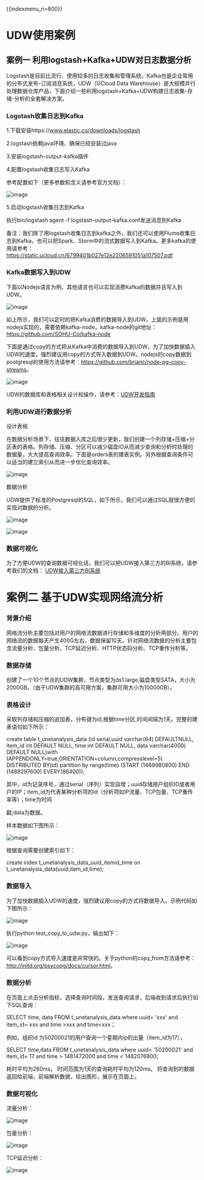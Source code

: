 {{indexmenu_n>800}}
# UDW使用案例

## 案例一 利用logstash+Kafka+UDW对日志数据分析

Logstash是目前比流行、使用较多的日志收集和管理系统，Kafka也是企业常用的分布式发布-订阅消息系统，UDW（UCloud Data
Warehouse）是大规模并行处理数据仓库产品，下面介绍一些利用logstash+Kafka+UDW构建日志收集-存储-分析的全套解决方案。

### Logstash收集日志到Kafka

1.下载安装https://www.elastic.co/downloads/logstash

2.logstash依赖java环境、确保已经安装过java

3.安装logstash-output-kafka插件

4.配置logstash收集日志写入Kafka

参考配置如下（更多参数和含义请参考官方文档）：

![image](/images/case1.1.png)

5.启动logstash收集日志到Kafka

执行bin/logstash agent -f logstash-output-kafka.conf发送消息到Kafka

备注：我们除了用logstash收集日志到kafka之外，我们还可以使用Flume收集日志到Kafka，也可以把Spark、Storm中的流式数据写入到Kafka。更多kafka的使用请参考：
<https://static.ucloud.cn/6799401b027e12e2206591051a107507.pdf>

### Kafka数据写入到UDW

下面以Nodejs语言为例、其他语言也可以实现消费Kafka的数据并且写入到UDW。

![image](/images/case1.2.png)

如上所示，我们可以定时的把Kafka消费的数据导入到UDW，上面的示例是用nodejs实现的，需要依赖kafka-node，kafka-node的git地址：<https://github.com/SOHU-Co/kafka-node>

下面是通过copy的方式把从Kafka中消费的数据导入到UDW，为了加快数据插入UDW的速度，强烈建议用copy的方式导入数据到UDW。nodejs的copy数据到postgresql的使用方法请参考：<https://github.com/brianc/node-pg-copy-streams>。

![image](/images/case1.3.png)

UDW的数据库和表格相关设计和操作，请参考：[UDW开发指南](https://docs.ucloud.cn/analysis/udw/developer)

### 利用UDW进行数据分析

设计表格

在数据分析场景下、往往数据入库之后很少更新，我们创建一个列存储+压缩+分区表的表格。列存储、压缩、分区可以减少磁盘IO从而减少查询和分析时处理的数据量，大大提高查询效率。下面是orders表的建表实例。另外根据查询条件可以适当的建立索引从而进一步优化查询效率。

![image](/images/case1.4.png)

数据分析

UDW提供了标准的Postgresql的SQL，如下所示，我们可以通过SQL就很方便的实现对数据的分析。

![image](/images/case1.5.png)

![image](/images/case1.6.png)

### 数据可视化

为了方便UDW的查询数据可视化话，我们可以把UDW接入第三方的BI系统，请参考我们的文档：
[UDW接入第三方BI系统](https://docs.ucloud.cn/analysis/udw/%E8%BF%9E%E6%8E%A5bi%E7%B3%BB%E7%BB%9F)

# 案例二 基于UDW实现网络流分析

### 背景介绍

网络流分析主要包括对用户的网络流数据进行存储和多维度的分析两部分。用户的网络流的数据每天产生400G左右，数据保留10天。针对网络流数据的分析主要包含流量分析、包量分析、TCP延迟分析、HTTP状态码分析、TCP重传分析等。

### 数据存储

创建了一个10个节点的UDW集群，节点类型为ds1.large,磁盘类型SATA，大小为2000GB。（由于UDW集群的高可用方案，集群可用大小为10000GB）。

### 表格设计

采取列存储和压缩的追加表，分布键为id,根据time分区,时间间隔为1天。完整的建表语句如下所示：

create table t_unetanalysis_data 
  (id serial,uuid varchar(64) DEFAULTNULL,
   item_id int DEFAULT NULL,
   time int DEFAULT NULL,
   data varchar(4000)
DEFAULT NULL)with (APPENDONLY=true,ORIENTATION=column,compresslevel=5) DISTRIBUTED BY(id)
partition by range(time) (START (1469980800) END (1488297600) EVERY(86400));



其中，id为记录序号，通过serial（序列）实现自增；uuid存储用户组织ID或者用户的IP；item\_id为代表某种分析项的id（分析项如IP流量、TCP包量、TCP重传率等）；time为时间

戳;data为数据。

样本数据如下图所示：

![image](/images/case2.1.png)

根据查询需要创建索引如下：

create index t\_unetanalysis\_data\_uuid\_itemid\_time on
t\_unetanalysis\_data(uuid,item\_id,time);

### 数据导入

为了加快数据插入UDW的速度，强烈建议用copy的方式将数据导入。示例代码如下图所示：

![image](/images/case2.2.png)

执行python test\_copy\_to\_udw.py，输出如下：

![image](/images/case2.3.png)

可以看到copy方式导入速度是非常快的。关于python的copy\_from方法请参考：
<http://initd.org/psycopg/docs/cursor.html>。

### 数据分析

在页面上点击分析指标，选择查询时间段，发送查询请求，后端收到请求后执行如下SQL查询： 

SELECT time, data FROM
t_unetanalysis_data where uuid= 'xxx' and item_id= xxx and time >xxx
and time<xxx； 

例如，组织id 为50200021的用户查询一个星期内ip的出量（item_id为17），

SELECT
  time,data FROM t_unetanalysis_data where uuid= '50200021' and
item_id= 17 and time > 1481472000 and time < 1482076800; 

耗时平均为260ms。
时间范围为1天的查询耗时平均为120ms。 将查询到的数据返回给前端，前端解析数据，绘出图形，展示在页面上。

### 数据可视化

流量分析：

![image](/images/case2.4.png)

包量分析：

![image](/images/case2.5.png)

TCP延迟分析：

![image](/images/case2.6.png)
